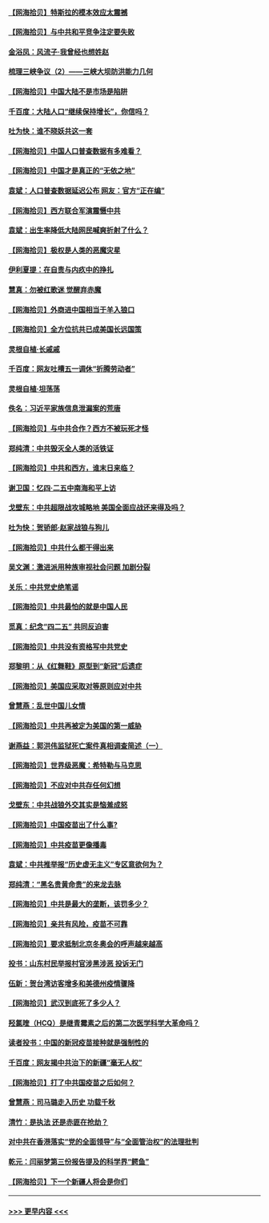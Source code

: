 #### [【网海拾贝】特斯拉的模本效应太震撼](../pages/nsc993/n12925626.md?t=05071251) 
#### [【网海拾贝】与中共和平竞争注定要失败](../pages/nsc993/n12923326.md?t=05071251) 
#### [金浴凤：风流子‧我曾经也想姓赵](../pages/nsc993/n12920911.md?t=05071251) 
#### [梳理三峡争议（2）——三峡大坝防洪能力几何](../pages/nsc993/n12920173.md?t=05071251) 
#### [【网海拾贝】中国大陆不是市场是陷阱](../pages/nsc993/n12920143.md?t=05071251) 
#### [千百度：大陆人口“继续保持增长”，你信吗？](../pages/nsc993/n12918946.md?t=05071251) 
#### [吐为快：谁不晓妖共这一套](../pages/nsc993/n12918941.md?t=05071251) 
#### [【网海拾贝】中国人口普查数据有多难看？](../pages/nsc993/n12917822.md?t=05071251) 
#### [【网海拾贝】中国才是真正的“无依之地”](../pages/nsc993/n12915845.md?t=05071251) 
#### [袁斌：人口普查数据延迟公布 网友：官方“正在编”](../pages/nsc993/n12915748.md?t=05071251) 
#### [【网海拾贝】西方联合军演震慑中共](../pages/nsc993/n12913466.md?t=05071251) 
#### [袁斌：出生率降低大陆网民喊爽折射了什么？](../pages/nsc993/n12913365.md?t=05071251) 
#### [【网海拾贝】极权是人类的恶魔灾星](../pages/nsc993/n12910697.md?t=05071251) 
#### [伊利夏提：在自责与内疚中的挣扎](../pages/nsc993/n12910493.md?t=05071251) 
#### [慧真：勿被红歌迷 觉醒弃赤魔](../pages/nsc993/n12910485.md?t=05071251) 
#### [【网海拾贝】外商进中国相当于羊入狼口](../pages/nsc993/n12908274.md?t=05071251) 
#### [【网海拾贝】全方位抗共已成美国长远国策](../pages/nsc993/n12906878.md?t=05071251) 
#### [灵根自植‧长戚戚](../pages/nsc993/n12905585.md?t=05071251) 
#### [千百度：网友吐槽五一调休“折腾劳动者”](../pages/nsc993/n12905934.md?t=05071251) 
#### [灵根自植‧坦荡荡](../pages/nsc993/n12905562.md?t=05071251) 
#### [佚名：习近平家族信息泄漏案的荒唐](../pages/nsc993/n12904705.md?t=05071251) 
#### [【网海拾贝】与中共合作？西方不被玩死才怪](../pages/nsc993/n12903873.md?t=05071251) 
#### [郑纯清：中共毁灭全人类的活铁证](../pages/nsc993/n12903785.md?t=05071251) 
#### [【网海拾贝】中共和西方，谁末日来临？](../pages/nsc993/n12903482.md?t=05071251) 
#### [谢卫国：忆四‧二五中南海和平上访](../pages/nsc993/n12902192.md?t=05071251) 
#### [戈壁东：中共超限战攻城略地 美国全面应战还来得及吗？](../pages/nsc993/n12902297.md?t=05071251) 
#### [吐为快：贺骄郎‧赵家战狼与狗儿](../pages/nsc993/n12902280.md?t=05071251) 
#### [【网海拾贝】中共什么都干得出来](../pages/nsc993/n12897500.md?t=05071251) 
#### [吴文渊：激进派用种族审视社会问题 加剧分裂](../pages/nsc993/n12893881.md?t=05071251) 
#### [关乐：中共党史绝笔谣](../pages/nsc993/n12897270.md?t=05071251) 
#### [【网海拾贝】中共最怕的就是中国人民](../pages/nsc993/n12894705.md?t=05071251) 
#### [觅真：纪念“四二五” 共同反迫害](../pages/nsc993/n12894553.md?t=05071251) 
#### [【网海拾贝】中共没有资格写中共党史](../pages/nsc993/n12892231.md?t=05071251) 
#### [郑黎明：从《红舞鞋》原型到“新冠”后遗症](../pages/nsc993/n12890469.md?t=05071251) 
#### [【网海拾贝】美国应采取对等原则应对中共](../pages/nsc993/n12889176.md?t=05071251) 
#### [曾慧燕：乱世中国儿女情](../pages/nsc993/n12887931.md?t=05071251) 
#### [【网海拾贝】中共再被定为美国的第一威胁](../pages/nsc993/n12887580.md?t=05071251) 
#### [谢燕益：郭洪伟监狱死亡案件真相调查简述（一）](../pages/nsc993/n12885648.md?t=05071251) 
#### [【网海拾贝】世界级恶魔：希特勒与马克思](../pages/nsc993/n12884062.md?t=05071251) 
#### [【网海拾贝】不应对中共存任何幻想](../pages/nsc993/n12881460.md?t=05071251) 
#### [戈壁东：中共战狼外交其实是恼羞成怒](../pages/nsc993/n12880392.md?t=05071251) 
#### [【网海拾贝】中国疫苗出了什么事?](../pages/nsc993/n12879124.md?t=05071251) 
#### [【网海拾贝】中共疫苗更像播毒](../pages/nsc993/n12876631.md?t=05071251) 
#### [袁斌：中共推举报“历史虚无主义”专区意欲何为？](../pages/nsc993/n12876530.md?t=05071251) 
#### [郑纯清：“黑名贵黄命贵”的来龙去脉](../pages/nsc993/n12875589.md?t=05071251) 
#### [【网海拾贝】中共是最大的垄断，该罚多少？](../pages/nsc993/n12874006.md?t=05071251) 
#### [【网海拾贝】亲共有风险，疫苗不可靠](../pages/nsc993/n12872224.md?t=05071251) 
#### [【网海拾贝】要求抵制北京冬奥会的呼声越来越高](../pages/nsc993/n12868962.md?t=05071251) 
#### [投书：山东村民举报村官涉黑涉恶 投诉无门](../pages/nsc993/n12869726.md?t=05071251) 
#### [伍新：贺台湾访客增多和美德州疫情骤降](../pages/nsc993/n12865651.md?t=05071251) 
#### [【网海拾贝】武汉到底死了多少人？](../pages/nsc993/n12863707.md?t=05071251) 
#### [羟氯喹（HCQ）是继青霉素之后的第二次医学科学大革命吗？](../pages/nsc993/n12638564.md?t=05071251) 
#### [读者投书：中国的新冠疫苗接种就是强制性的](../pages/nsc993/n12859932.md?t=05071251) 
#### [千百度：网友揭中共治下的新疆“毫无人权”](../pages/nsc993/n12858385.md?t=05071251) 
#### [【网海拾贝】打了中共国疫苗之后如何？](../pages/nsc993/n12857866.md?t=05071251) 
#### [曾慧燕：司马璐走入历史 功载千秋](../pages/nsc993/n12856996.md?t=05071251) 
#### [清竹：是执法 还是赤匪在抢劫？](../pages/nsc993/n12856952.md?t=05071251) 
#### [对中共在香港落实“党的全面领导”与“全面管治权”的法理批判](../pages/nsc993/n12856929.md?t=05071251) 
#### [乾元：闫丽梦第三份报告提及的科学界“鳄鱼”](../pages/nsc993/n12855985.md?t=05071251) 
#### [【网海拾贝】下一个新疆人将会是你们](../pages/nsc993/n12855864.md?t=05071251) 

----
#### [ >>> 更早内容 <<< ](../indexes/nsc993-earlier.md)
